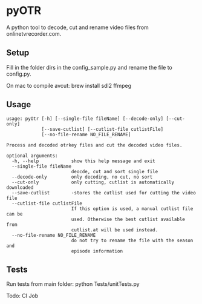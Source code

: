 # pyOTR

A python tool to decode, cut and rename video files from onlinetvrecorder.com.

## Setup
Fill in the folder dirs in the config_sample.py and rename the file to config.py.

On mac to compile avcut:
brew install sdl2 ffmpeg

## Usage
```
usage: pyOtr [-h] [--single-file fileName] [--decode-only] [--cut-only]
             [--save-cutlist] [--cutlist-file cutlistFile]
             [--no-file-rename NO_FILE_RENAME]

Process and decoded otrkey files and cut the decoded video files.

optional arguments:
  -h, --help            show this help message and exit
  --single-file fileName
                        deocde, cut and sort single file
  --decode-only         only decoding, no cut, no sort
  --cut-only            only cutting, cutlist is automatically downloaded
  --save-cutlist        -stores the cutlist used for cutting the video file
  --cutlist-file cutlistFile
                        If this option is used, a manual cutlist file can be
                        used. Otherwise the best cutlist available from
                        cutlist.at will be used instead.
  --no-file-rename NO_FILE_RENAME
                        do not try to rename the file with the season and
                        episode information
```

## Tests
Run tests from main folder:
python Tests/unitTests.py

Todo: CI Job

